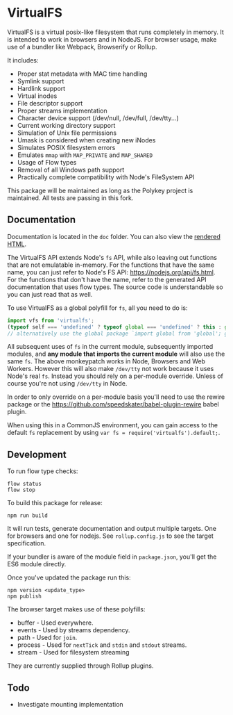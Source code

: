 # VirtualFS

VirtualFS is a virtual posix-like filesystem that runs completely in memory. It is intended to work in browsers and in NodeJS. For browser usage, make use of a bundler like Webpack, Browserify or Rollup.

It includes:

* Proper stat metadata with MAC time handling
* Symlink support
* Hardlink support
* Virtual inodes
* File descriptor support
* Proper streams implementation
* Character device support (/dev/null, /dev/full, /dev/tty...)
* Current working directory support
* Simulation of Unix file permissions
* Umask is considered when creating new iNodes
* Simulates POSIX filesystem errors
* Emulates `mmap` with `MAP_PRIVATE` and `MAP_SHARED`
* Usage of Flow types
* Removal of all Windows path support
* Practically complete compatibility with Node's FileSystem API

This package will be maintained as long as the Polykey project is maintained. All tests are passing in this fork.

Documentation
--------------

Documentation is located in the `doc` folder. You can also view the [rendered HTML](https://cdn.rawgit.com/MatrixAI/js-virtualfs/64b3d7de/doc/index.html).

The VirtualFS API extends Node's `fs` API, while also leaving out functions that are not emulatable in-memory. For the functions that have the same name, you can just refer to Node's FS API: https://nodejs.org/api/fs.html. For the functions that don't have the name, refer to the generated API documentation that uses flow types. The source code is understandable so you can just read that as well.

To use VirtualFS as a global polyfill for `fs`, all you need to do is:

```js
import vfs from 'virtualfs';
(typeof self === 'undefined' ? typeof global === 'undefined' ? this : global : self).fs = vfs;
// alternatively use the global package `import global from 'global'; global.fs = vfs;`
```

All subsequent uses of `fs` in the current module, subsequently imported modules, and __any module that imports the current module__ will also use the same `fs`. The above monkeypatch works in Node, Browsers and Web Workers. However this will also make `/dev/tty` not work because it uses Node's real `fs`. Instead you should rely on a per-module override. Unless of course you're not using `/dev/tty` in Node.

In order to only override on a per-module basis you'll need to use the rewire package or the https://github.com/speedskater/babel-plugin-rewire babel plugin.

When using this in a CommonJS environment, you can gain access to the default `fs` replacement by using `var fs = require('virtualfs').default;`.

Development
-------------

To run flow type checks:

```
flow status
flow stop
```

To build this package for release:

```
npm run build
```

It will run tests, generate documentation and output multiple targets. One for browsers and one for nodejs. See `rollup.config.js` to see the target specification.

If your bundler is aware of the module field in `package.json`, you'll get the ES6 module directly.

Once you've updated the package run this:

```
npm version <update_type>
npm publish
```

The browser target makes use of these polyfills:

* buffer - Used everywhere.
* events - Used by streams dependency.
* path - Used for `join`.
* process - Used for `nextTick` and `stdin` and `stdout` streams.
* stream - Used for filesystem streaming

They are currently supplied through Rollup plugins.

Todo
-----

* Investigate mounting implementation
